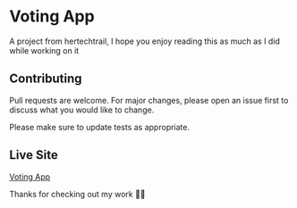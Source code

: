 # Voting App

A project from hertechtrail, I hope you enjoy reading this as much as I did while working on it


## Contributing

Pull requests are welcome. For major changes, please open an issue first
to discuss what you would like to change.

Please make sure to update tests as appropriate.

## Live Site

[Voting App](https://voting-app-htt.netlify.app/)

Thanks for checking out my work 🚀🚀
